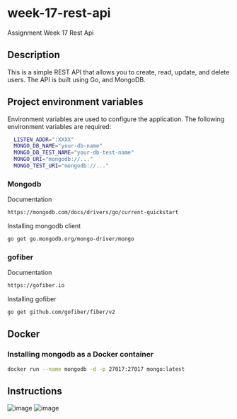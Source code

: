 # week-17-rest-api

Assignment Week 17 Rest Api

## Description

This is a simple REST API that allows you to create, read, update, and delete users. The API is built using Go, and MongoDB.

## Project environment variables

Environment variables are used to configure the application. The following environment variables are required:

```bash
  LISTEN_ADDR=":XXXX"
  MONGO_DB_NAME="your-db-name"
  MONGO_DB_TEST_NAME="your-db-test-name"
  MONGO_URI="mongodb://..."
  MONGO_TEST_URI="mongodb://..."
```

### Mongodb

Documentation

```bash
https://mongodb.com/docs/drivers/go/current-quickstart
```

Installing mongodb client

```bash
go get go.mongodb.org/mongo-driver/mongo
```

### gofiber

Documentation

```bash
https://gofiber.io
```

Installing gofiber

``` bash
go get github.com/gofiber/fiber/v2
```

## Docker

### Installing mongodb as a Docker container

```bash
docker run --name mongodb -d -p 27017:27017 mongo:latest
```

## Instructions

![image](https://assets.skool.com/f/315feac117b14c21bd46cb1ea5854e69/0ff433a96995412ea326cc698bf062f41706d470069f4bfe9a497c43bb635982)
![image](https://assets.skool.com/f/315feac117b14c21bd46cb1ea5854e69/c6232081b0684be1aabc7cf38079d39df37c88a1e7ce48d9b03496aae617e959)